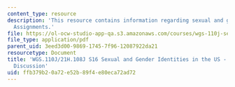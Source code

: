 ```yaml
---
content_type: resource
description: 'This resource contains information regarding sexual and gender identities:
  Assignments.'
file: https://ol-ocw-studio-app-qa.s3.amazonaws.com/courses/wgs-110j-sexual-and-gender-identities-spring-2016/ffb379b20a72e52b89f4e80eca72ad72_MITWGS_110JS16_Discussion.pdf
file_type: application/pdf
parent_uid: 3eed3d00-9869-1745-7f96-12087922da21
resourcetype: Document
title: 'WGS.110J/21H.108J S16 Sexual and Gender Identities in the US - Assignments:
  Discussion'
uid: ffb379b2-0a72-e52b-89f4-e80eca72ad72
---
```

